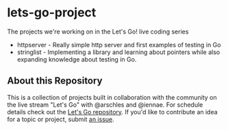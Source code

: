 # lets-go-project
The projects we're working on in the Let's Go! live coding series

* httpserver - Really simple http server and first examples of testing in Go
* stringlist - Implementing a library and learning about pointers while also expanding knowledge about testing in Go. 

## About this Repository

This is a collection of projects built in collaboration with the community on the live stream "Let's Go" with @arschles and @iennae. For schedule details check out the [Let's Go repository](https://github.com/osscda/lets-go-stream). If you'd like to contribute an idea for a topic or project, submit [an issue](https://github.com/osscda/lets-go-stream/issues). 
